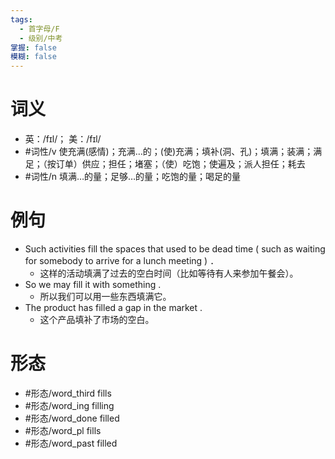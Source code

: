 ```yaml
---
tags:
  - 首字母/F
  - 级别/中考
掌握: false
模糊: false
---
```

# 词义
- 英：/fɪl/； 美：/fɪl/
- #词性/v  使充满(感情)；充满…的；(使)充满；填补(洞、孔)；填满；装满；满足；（按订单）供应；担任；堵塞；（使）吃饱；使遍及；派人担任；耗去
- #词性/n  填满…的量；足够…的量；吃饱的量；喝足的量
# 例句
- Such activities fill the spaces that used to be dead time ( such as waiting for somebody to arrive for a lunch meeting ) ．
	- 这样的活动填满了过去的空白时间（比如等待有人来参加午餐会）。
- So we may fill it with something .
	- 所以我们可以用一些东西填满它。
- The product has filled a gap in the market .
	- 这个产品填补了市场的空白。
# 形态
- #形态/word_third fills
- #形态/word_ing filling
- #形态/word_done filled
- #形态/word_pl fills
- #形态/word_past filled
